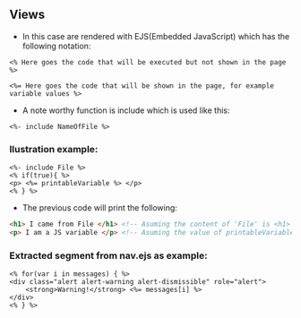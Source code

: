## Views
- In this case are rendered with EJS(Embedded JavaScript) which has the following notation:

```<% Here goes the code that will be executed but not shown in the page %>```

```<%= Here goes the code that will be shown in the page, for example variable values %>```

- A note worthy function is include which is used like this:

```<%- include NameOfFile %>```

### Ilustration example:

```ejs
<%- include File %>
<% if(true){ %>
<p> <%= printableVariable %> </p>
<% } %>
```

- The previous code will print the following:

```html
<h1> I came from File </h1> <!-- Asuming the content of 'File' is <h1> I came from File </h1> -->
<p> I am a JS variable </p> <!-- Asuming the value of printableVariable is 'I am a JS variable' -->

```

### Extracted segment from nav.ejs as example:

```ejs
<% for(var i in messages) { %>
<div class="alert alert-warning alert-dismissible" role="alert">
    <strong>Warning!</strong> <%= messages[i] %>
</div>
<% } %>
```